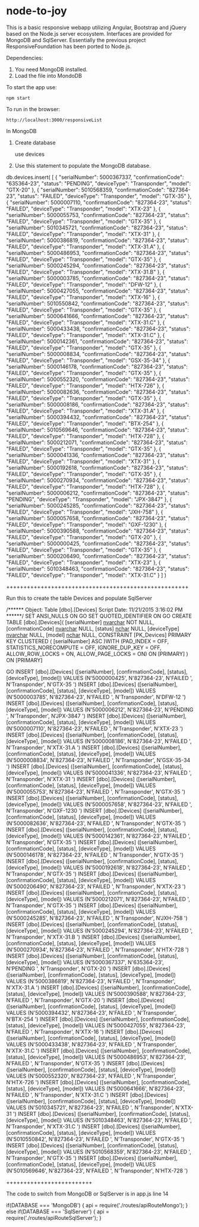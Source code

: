 # node-to-joy
This is a basic responsive webapp utilizing Angular, Bootstrap and jQuery based on the Node.js server ecosystem. Interfaces are provided for MongoDB and SqlServer.
Essentially the previous project ResponsiveFoundation has been ported to Node.js.

Dependencies: 

1) You need MongoDB installed.
2) Load the file into MondoDB

To start the app use: 

	npm start

To run in the browser:

	http://localhost:3000/responsiveList

In MongoDB

1) Create database

    use devices

2) Use this statement to populate the MongoDB database.

 db.devices.insert(
[
    {
        "serialNumber": 5000367337,
        "confirmationCode": "635364-23",
        "status": "PENDING",
        "deviceType": "Transponder",
        "model": "GTX-20"
    },
    {
        "serialNumber": 5010568359,
        "confirmationCode": "827364-23",
        "status": "FAILED",
        "deviceType": "Transponder",
        "model": "GTX-35"
    },
    {
        "serialNumber": 5000007110,
        "confirmationCode": "827364-23",
        "status": "FAILED",
        "deviceType": "Transponder",
        "model": "XTX-23"
    },
    {
        "serialNumber": 5000055753,
        "confirmationCode": "827364-23",
        "status": "FAILED",
        "deviceType": "Transponder",
        "model": "GTX-35"
    },
    {
        "serialNumber": 5010345721,
        "confirmationCode": "827364-23",
        "status": "FAILED",
        "deviceType": "Transponder",
        "model": "XTX-31"
    },
    {
        "serialNumber": 5000386819,
        "confirmationCode": "827364-23",
        "status": "FAILED",
        "deviceType": "Transponder",
        "model": "XTX-31.A"
    },
    {
        "serialNumber": 5000486953,
        "confirmationCode": "827364-23",
        "status": "FAILED",
        "deviceType": "Transponder",
        "model": "GTX-35"
    },
    {
        "serialNumber": 5000245294,
        "confirmationCode": "827364-23",
        "status": "FAILED",
        "deviceType": "Transponder",
        "model": "XTX-31.B"
    },
    {
        "serialNumber": 5000003785,
        "confirmationCode": "827364-23",
        "status": "FAILED",
        "deviceType": "Transponder",
        "model": "DFW-12"
    },
    {
        "serialNumber": 5000427055,
        "confirmationCode": "827364-23",
        "status": "FAILED",
        "deviceType": "Transponder",
        "model": "XTX-16"
    },
    {
        "serialNumber": 5010550842,
        "confirmationCode": "827364-23",
        "status": "FAILED",
        "deviceType": "Transponder",
        "model": "GTX-35"
    },
    {
        "serialNumber": 5000641666,
        "confirmationCode": "827364-23",
        "status": "FAILED",
        "deviceType": "Transponder",
        "model": "XTX-31.C"
    },
    {
        "serialNumber": 5000433438,
        "confirmationCode": "827364-23",
        "status": "FAILED",
        "deviceType": "Transponder",
        "model": "XTX-31.C"
    },
    {
        "serialNumber": 5000142361,
        "confirmationCode": "827364-23",
        "status": "FAILED",
        "deviceType": "Transponder",
        "model": "GTX-35"
    },
    {
        "serialNumber": 5000008834,
        "confirmationCode": "827364-23",
        "status": "FAILED",
        "deviceType": "Transponder",
        "model": "GSX-35-34"
    },
    {
        "serialNumber": 5000146178,
        "confirmationCode": "827364-23",
        "status": "FAILED",
        "deviceType": "Transponder",
        "model": "GTX-35"
    },
    {
        "serialNumber": 5000552320,
        "confirmationCode": "827364-23",
        "status": "FAILED",
        "deviceType": "Transponder",
        "model": "HTX-726"
    },
    {
        "serialNumber": 5000082636,
        "confirmationCode": "827364-23",
        "status": "FAILED",
        "deviceType": "Transponder",
        "model": "GTX-35"
    },
    {
        "serialNumber": 5000008186,
        "confirmationCode": "827364-23",
        "status": "FAILED",
        "deviceType": "Transponder",
        "model": "XTX-31.A"
    },
    {
        "serialNumber": 5000394432,
        "confirmationCode": "827364-23",
        "status": "FAILED",
        "deviceType": "Transponder",
        "model": "BTX-254"
    },
    {
        "serialNumber": 5010569646,
        "confirmationCode": "827364-23",
        "status": "FAILED",
        "deviceType": "Transponder",
        "model": "HTX-728"
    },
    {
        "serialNumber": 5000212071,
        "confirmationCode": "827364-23",
        "status": "FAILED",
        "deviceType": "Transponder",
        "model": "GTX-35"
    },
    {
        "serialNumber": 5000041336,
        "confirmationCode": "827364-23",
        "status": "FAILED",
        "deviceType": "Transponder",
        "model": "XTX-31"
    },
    {
        "serialNumber": 5000192618,
        "confirmationCode": "827364-23",
        "status": "FAILED",
        "deviceType": "Transponder",
        "model": "GTX-35"
    },
    {
        "serialNumber": 5000270934,
        "confirmationCode": "827364-23",
        "status": "FAILED",
        "deviceType": "Transponder",
        "model": "HTX-728"
    },
    {
        "serialNumber": 5000006212,
        "confirmationCode": "827364-23",
        "status": "PENDING",
        "deviceType": "Transponder",
        "model": "JPX-3847"
    },
    {
        "serialNumber": 5000245285,
        "confirmationCode": "827364-23",
        "status": "FAILED",
        "deviceType": "Transponder",
        "model": "JXH-758"
    },
    {
        "serialNumber": 5000057658,
        "confirmationCode": "827364-23",
        "status": "FAILED",
        "deviceType": "Transponder",
        "model": "GXF-1230"
    },
    {
        "serialNumber": 5000390588,
        "confirmationCode": "827364-23",
        "status": "FAILED",
        "deviceType": "Transponder",
        "model": "GTX-20"
    },
    {
        "serialNumber": 5000000425,
        "confirmationCode": "827364-23",
        "status": "FAILED",
        "deviceType": "Transponder",
        "model": "GTX-35"
    },
    {
        "serialNumber": 5000206490,
        "confirmationCode": "827364-23",
        "status": "FAILED",
        "deviceType": "Transponder",
        "model": "XTX-23"
    },
    {
        "serialNumber": 5010348463,
        "confirmationCode": "827364-23",
        "status": "FAILED",
        "deviceType": "Transponder",
        "model": "XTX-31.C"
    }
]
)

+++++++++++++++++++++++++++++++++++++++++++++++++++++

Run this to create the table Devices and populate SqlServer

/****** Object:  Table [dbo].[Devices]    Script Date: 11/21/2015 3:16:02 PM ******/
SET ANSI_NULLS ON
GO
SET QUOTED_IDENTIFIER ON
GO
CREATE TABLE [dbo].[Devices](
	[serialNumber] [nvarchar](50) NOT NULL,
	[confirmationCode] [nvarchar](50) NULL,
	[status] [nchar](10) NULL,
	[deviceType] [nvarchar](50) NULL,
	[model] [nchar](10) NULL,
 CONSTRAINT [PK_Devices] PRIMARY KEY CLUSTERED
(
	[serialNumber] ASC
)WITH (PAD_INDEX = OFF, STATISTICS_NORECOMPUTE = OFF, IGNORE_DUP_KEY = OFF, ALLOW_ROW_LOCKS = ON, ALLOW_PAGE_LOCKS = ON) ON [PRIMARY]
) ON [PRIMARY]

GO
INSERT [dbo].[Devices] ([serialNumber], [confirmationCode], [status], [deviceType], [model]) VALUES (N'5000000425', N'827364-23', N'FAILED    ', N'Transponder', N'GTX-35    ')
INSERT [dbo].[Devices] ([serialNumber], [confirmationCode], [status], [deviceType], [model]) VALUES (N'5000003785', N'827364-23', N'FAILED    ', N'Transponder', N'DFW-12    ')
INSERT [dbo].[Devices] ([serialNumber], [confirmationCode], [status], [deviceType], [model]) VALUES (N'5000006212', N'827364-23', N'PENDING   ', N'Transponder', N'JPX-3847  ')
INSERT [dbo].[Devices] ([serialNumber], [confirmationCode], [status], [deviceType], [model]) VALUES (N'5000007110', N'827364-23', N'FAILED    ', N'Transponder', N'XTX-23    ')
INSERT [dbo].[Devices] ([serialNumber], [confirmationCode], [status], [deviceType], [model]) VALUES (N'5000008186', N'827364-23', N'FAILED    ', N'Transponder', N'XTX-31.A  ')
INSERT [dbo].[Devices] ([serialNumber], [confirmationCode], [status], [deviceType], [model]) VALUES (N'5000008834', N'827364-23', N'FAILED    ', N'Transponder', N'GSX-35-34 ')
INSERT [dbo].[Devices] ([serialNumber], [confirmationCode], [status], [deviceType], [model]) VALUES (N'5000041336', N'827364-23', N'FAILED    ', N'Transponder', N'XTX-31    ')
INSERT [dbo].[Devices] ([serialNumber], [confirmationCode], [status], [deviceType], [model]) VALUES (N'5000055753', N'827364-23', N'FAILED    ', N'Transponder', N'GTX-35    ')
INSERT [dbo].[Devices] ([serialNumber], [confirmationCode], [status], [deviceType], [model]) VALUES (N'5000057658', N'827364-23', N'FAILED    ', N'Transponder', N'GXF-1230  ')
INSERT [dbo].[Devices] ([serialNumber], [confirmationCode], [status], [deviceType], [model]) VALUES (N'5000082636', N'827364-23', N'FAILED    ', N'Transponder', N'GTX-35    ')
INSERT [dbo].[Devices] ([serialNumber], [confirmationCode], [status], [deviceType], [model]) VALUES (N'5000142361', N'827364-23', N'FAILED    ', N'Transponder', N'GTX-35    ')
INSERT [dbo].[Devices] ([serialNumber], [confirmationCode], [status], [deviceType], [model]) VALUES (N'5000146178', N'827364-23', N'FAILED    ', N'Transponder', N'GTX-35    ')
INSERT [dbo].[Devices] ([serialNumber], [confirmationCode], [status], [deviceType], [model]) VALUES (N'5000192618', N'827364-23', N'FAILED    ', N'Transponder', N'GTX-35    ')
INSERT [dbo].[Devices] ([serialNumber], [confirmationCode], [status], [deviceType], [model]) VALUES (N'5000206490', N'827364-23', N'FAILED    ', N'Transponder', N'XTX-23    ')
INSERT [dbo].[Devices] ([serialNumber], [confirmationCode], [status], [deviceType], [model]) VALUES (N'5000212071', N'827364-23', N'FAILED    ', N'Transponder', N'GTX-35    ')
INSERT [dbo].[Devices] ([serialNumber], [confirmationCode], [status], [deviceType], [model]) VALUES (N'5000245285', N'827364-23', N'FAILED    ', N'Transponder', N'JXH-758   ')
INSERT [dbo].[Devices] ([serialNumber], [confirmationCode], [status], [deviceType], [model]) VALUES (N'5000245294', N'827364-23', N'FAILED    ', N'Transponder', N'XTX-31.B  ')
INSERT [dbo].[Devices] ([serialNumber], [confirmationCode], [status], [deviceType], [model]) VALUES (N'5000270934', N'827364-23', N'FAILED    ', N'Transponder', N'HTX-728   ')
INSERT [dbo].[Devices] ([serialNumber], [confirmationCode], [status], [deviceType], [model]) VALUES (N'5000367337', N'635364-23', N'PENDING   ', N'Transponder', N'GTX-20    ')
INSERT [dbo].[Devices] ([serialNumber], [confirmationCode], [status], [deviceType], [model]) VALUES (N'5000386819', N'827364-23', N'FAILED    ', N'Transponder', N'XTX-31.A  ')
INSERT [dbo].[Devices] ([serialNumber], [confirmationCode], [status], [deviceType], [model]) VALUES (N'5000390588', N'827364-23', N'FAILED    ', N'Transponder', N'GTX-20    ')
INSERT [dbo].[Devices] ([serialNumber], [confirmationCode], [status], [deviceType], [model]) VALUES (N'5000394432', N'827364-23', N'FAILED    ', N'Transponder', N'BTX-254   ')
INSERT [dbo].[Devices] ([serialNumber], [confirmationCode], [status], [deviceType], [model]) VALUES (N'5000427055', N'827364-23', N'FAILED    ', N'Transponder', N'XTX-16    ')
INSERT [dbo].[Devices] ([serialNumber], [confirmationCode], [status], [deviceType], [model]) VALUES (N'5000433438', N'827364-23', N'FAILED    ', N'Transponder', N'XTX-31.C  ')
INSERT [dbo].[Devices] ([serialNumber], [confirmationCode], [status], [deviceType], [model]) VALUES (N'5000486953', N'827364-23', N'FAILED    ', N'Transponder', N'GTX-35    ')
INSERT [dbo].[Devices] ([serialNumber], [confirmationCode], [status], [deviceType], [model]) VALUES (N'5000552320', N'827364-23', N'FAILED    ', N'Transponder', N'HTX-726   ')
INSERT [dbo].[Devices] ([serialNumber], [confirmationCode], [status], [deviceType], [model]) VALUES (N'5000641666', N'827364-23', N'FAILED    ', N'Transponder', N'XTX-31.C  ')
INSERT [dbo].[Devices] ([serialNumber], [confirmationCode], [status], [deviceType], [model]) VALUES (N'5010345721', N'827364-23', N'FAILED    ', N'Transponder', N'XTX-31    ')
INSERT [dbo].[Devices] ([serialNumber], [confirmationCode], [status], [deviceType], [model]) VALUES (N'5010348463', N'827364-23', N'FAILED    ', N'Transponder', N'XTX-31.C  ')
INSERT [dbo].[Devices] ([serialNumber], [confirmationCode], [status], [deviceType], [model]) VALUES (N'5010550842', N'827364-23', N'FAILED    ', N'Transponder', N'GTX-35    ')
INSERT [dbo].[Devices] ([serialNumber], [confirmationCode], [status], [deviceType], [model]) VALUES (N'5010568359', N'827364-23', N'FAILED    ', N'Transponder', N'GTX-35    ')
INSERT [dbo].[Devices] ([serialNumber], [confirmationCode], [status], [deviceType], [model]) VALUES (N'5010569646', N'827364-23', N'FAILED    ', N'Transponder', N'HTX-728   ')


+++++++++++++++++++++++++

The code to switch from MongoDB or SqlServer is in app.js line 14

if(DATABASE === 'MongoDB') {
    api = require('./routes/apiRouteMongo');
} else
if(DATABASE === 'SqlServer') {
    api = require('./routes/apiRouteSqlServer');
}


